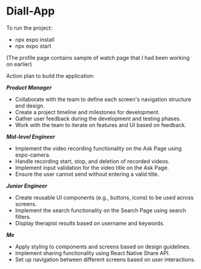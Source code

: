 # Diall-App

To run the project:
- npx expo install
- npx expo start

(The profile page contains sample of watch page that I had been working on earlier)

Action plan to build the application:

***Product Manager***
- Collaborate with the team to define each screen's navigation structure and design.
- Create a project timeline and milestones for development.
- Gather user feedback during the development and testing phases.
- Work with the team to iterate on features and UI based on feedback.

***Mid-level Engineer***
- Implement the video recording functionality on the Ask Page using expo-camera.
- Handle recording start, stop, and deletion of recorded videos.
- Implement input validation for the video title on the Ask Page.
- Ensure the user cannot send without entering a valid title.

***Junior Engineer***
- Create reusable UI components (e.g., buttons, icons) to be used across screens.
- Implement the search functionality on the Search Page using search filters.
- Display therapist results based on username and keywords.

***Me***
- Apply styling to components and screens based on design guidelines.
- Implement sharing functionality using React Native Share API.
- Set up navigation between different screens based on user interactions.
